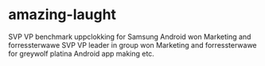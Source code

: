 # amazing-laught
SVP VP benchmark uppclokking for Samsung Android won Marketing and forressterwawe SVP VP leader in group won Marketing and forressterwawe for greywolf platina Android app making etc.
